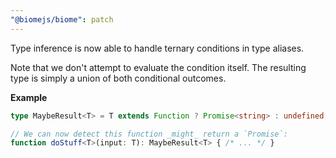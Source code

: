 ```yaml
---
"@biomejs/biome": patch
---
```


Type inference is now able to handle ternary conditions in type aliases.

Note that we don't attempt to evaluate the condition itself. The resulting type
is simply a union of both conditional outcomes.

**Example**

```ts
type MaybeResult<T> = T extends Function ? Promise<string> : undefined;

// We can now detect this function _might_ return a `Promise`:
function doStuff<T>(input: T): MaybeResult<T> { /* ... */ }
```
